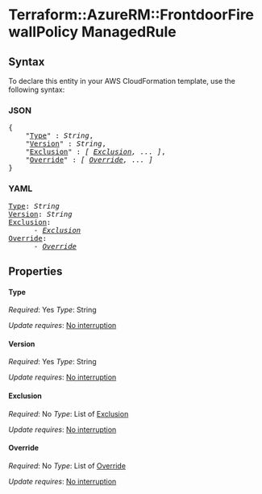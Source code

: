 # Terraform::AzureRM::FrontdoorFirewallPolicy ManagedRule

## Syntax

To declare this entity in your AWS CloudFormation template, use the following syntax:

### JSON

<pre>
{
    "<a href="#type" title="Type">Type</a>" : <i>String</i>,
    "<a href="#version" title="Version">Version</a>" : <i>String</i>,
    "<a href="#exclusion" title="Exclusion">Exclusion</a>" : <i>[ <a href="managedrule-exclusion.md">Exclusion</a>, ... ]</i>,
    "<a href="#override" title="Override">Override</a>" : <i>[ <a href="managedrule-override.md">Override</a>, ... ]</i>
}
</pre>

### YAML

<pre>
<a href="#type" title="Type">Type</a>: <i>String</i>
<a href="#version" title="Version">Version</a>: <i>String</i>
<a href="#exclusion" title="Exclusion">Exclusion</a>: <i>
      - <a href="managedrule-exclusion.md">Exclusion</a></i>
<a href="#override" title="Override">Override</a>: <i>
      - <a href="managedrule-override.md">Override</a></i>
</pre>

## Properties

#### Type

_Required_: Yes
_Type_: String

_Update requires_: [No interruption](https://docs.aws.amazon.com/AWSCloudFormation/latest/UserGuide/using-cfn-updating-stacks-update-behaviors.html#update-no-interrupt)

#### Version

_Required_: Yes
_Type_: String

_Update requires_: [No interruption](https://docs.aws.amazon.com/AWSCloudFormation/latest/UserGuide/using-cfn-updating-stacks-update-behaviors.html#update-no-interrupt)

#### Exclusion

_Required_: No
_Type_: List of <a href="managedrule-exclusion.md">Exclusion</a>

_Update requires_: [No interruption](https://docs.aws.amazon.com/AWSCloudFormation/latest/UserGuide/using-cfn-updating-stacks-update-behaviors.html#update-no-interrupt)

#### Override

_Required_: No
_Type_: List of <a href="managedrule-override.md">Override</a>

_Update requires_: [No interruption](https://docs.aws.amazon.com/AWSCloudFormation/latest/UserGuide/using-cfn-updating-stacks-update-behaviors.html#update-no-interrupt)

